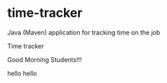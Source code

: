 # time-tracker
Java (Maven) application for tracking time on the job

Time tracker

Good Morning Students!!!

hello hello
